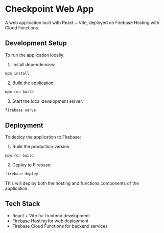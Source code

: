 # Checkpoint Web App

A web application built with React + Vite, deployed on Firebase Hosting with Cloud Functions.

## Development Setup

To run the application locally:

1. Install dependencies:
```bash
npm install
```

2. Build the application:
```bash
npm run build
```

3. Start the local development server:
```bash
firebase serve
```

## Deployment

To deploy the application to Firebase:

1. Build the production version:
```bash
npm run build
```

2. Deploy to Firebase:
```bash
firebase deploy
```

This will deploy both the hosting and functions components of the application.

## Tech Stack

- React + Vite for frontend development
- Firebase Hosting for web deployment
- Firebase Cloud Functions for backend services

